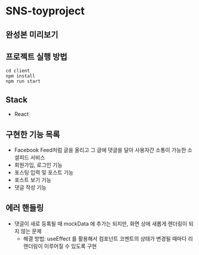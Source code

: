 # SNS-toyproject

## 완성본 미리보기

## 프로젝트 실행 방법
```
cd client
npm install
npm run start
```

## Stack
* React

## 구현한 기능 목록
* Facebook Feed처럼 글을 올리고 그 글에 댓글을 달아 사용자간 소통이 가능한 소셜피드 서비스
* 회원가입, 로그인 기능
* 포스팅 입력 및 포스트 기능
* 포스트 보기 기능
* 댓글 작성 기능

## 에러 핸들링
* 댓글이 새로 등록될 때 mockData 에 추가는 되지만, 화면 상에 새롭게 렌더링이 되지 않는 문제
    * 해결 방법: useEffect 를 활용해서 컴포넌트 코멘트의 상태가 변경될 때마다 리렌더링이 이루어질 수 있도록 구현
